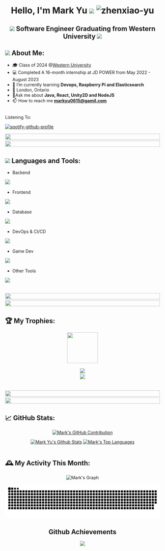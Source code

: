 <h1 align="center">
  Hello, I'm Mark Yu
  <img src="https://media.giphy.com/media/hvRJCLFzcasrR4ia7z/giphy.gif" width="28">
  <img src="https://komarev.com/ghpvc/?username=zhenxiao-yu&label=My%20Profile%20Views&color=0e75b6&style=flat" alt="zhenxiao-yu" /> 
</h1>


<h2 align="center">
 <img src="https://media.giphy.com/media/v1.Y2lkPTc5MGI3NjExbjN3ZjMyYng1ZTVudWhsZWlkY294YXVnb2F4eXlma2p6emNpejJpOSZlcD12MV9pbnRlcm5hbF9naWZfYnlfaWQmY3Q9cw/St36ELCghkgvrxTXoG/giphy.gif" width="50">
Software Engineer Graduating from Western University  
  <img src="https://media2.giphy.com/media/kz6JwjqYxXKSNdjxHb/giphy.gif?cid=6c09b952si9z3tntpm1mha7yb34bqzd2v70pv7f2ezb3nvy1&ep=v1_internal_gif_by_id&rid=giphy.gif&ct=s" width="50">
</h2>

<h2 align="left"><img src="https://media.tenor.com/Wg9fW_XEft0AAAAM/pout-christian-bale.gif" width="28"> About Me:</h2>

- :mortar_board: Class of 2024 @[Western University][uwo]
- 💻 Completed A 16-month internship at JD POWER from May 2022 - August 2023
- 🌱 I’m currently learning **Devops, Raspberry Pi and Elasticsearch**
- :pushpin: London, Ontario
- 🚀Ask me about **Java, React, Unity2D and NodeJS**
- 📫 How to reach me **markyu0615@gamil.com**

<br>
Listening To: 

[![spotify-github-profile](https://spotify-github-profile.vercel.app/api/view?uid=317xma3mkahx2sgwksrv72bvlywm&cover_image=false&theme=natemoo-re&show_offline=false&background_color=121212&interchange=true&bar_color=53b14f&bar_color_cover=false)](https://github.com/kittinan/spotify-github-profile)


<img src="https://i.imgur.com/dBaSKWF.gif" height="20" width="100%">
<img src="https://i.imgur.com/dBaSKWF.gif" height="20" width="100%">
<h2 align="left"><img src = "https://media2.giphy.com/media/QssGEmpkyEOhBCb7e1/giphy.gif?cid=ecf05e47a0n3gi1bfqntqmob8g9aid1oyj2wr3ds3mg700bl&rid=giphy.gif" width = 18> 
Languages and Tools: 
</h2>

- Backend
<p align="left">
  <a href="https://skillicons.dev">
    <img src="https://skillicons.dev/icons?i=express,java,nodejs,py,spring,fastapi,nestjs,kafka,solidity" />
  </a>
</p>

- Frontend
<p align="left">
  <a href="https://skillicons.dev">
    <img src="https://skillicons.dev/icons?i=ts,js,react,nextjs,redux,tailwind,materialui,vite,bootstrap,yarn,npm,jquery,css,html,vue,sass,vuetify" />
  </a>
</p>

- Database
<p align="left">
  <a href="https://skillicons.dev">
    <img src="https://skillicons.dev/icons?i=mongodb,mysql,cassandra,redis,dynamodb" />
  </a>
</p>

- DevOps & CI/CD
<p align="left">
  <a href="https://skillicons.dev">
    <img src="https://skillicons.dev/icons?i=docker,vercel,gitlab,gcp,firebase,heroku,kubernetes,jenkins,nginx,netlify,githubactions" />
  </a>
</p>

- Game Dev
<p align="left">
  <a href="https://skillicons.dev">
    <img src="https://skillicons.dev/icons?i=unity,unreal,blender,cpp,cs" />
  </a>
</p>

- Other Tools
<p align="left">
  <a href="https://skillicons.dev">
    <img src="https://skillicons.dev/icons?i=git,github,grafana,arch,figma,tensorflow,webstorm,ubuntu,xd,idea,md,regex,vscode,bash,postman,linux" />
  </a>
</p>

<br/>

<img src="https://i.imgur.com/dBaSKWF.gif" height="20" width="100%">
<img src="https://i.imgur.com/dBaSKWF.gif" height="20" width="100%">

<h2 align="left">🏆 My Trophies: </h2>

<p align="center">
<img src="https://media.giphy.com/media/v1.Y2lkPTc5MGI3NjExMjYxeWVhOHRlbDJ4eTZuYTBramdwY2pwd3Azd2F3b2RweHUzb2wzOSZlcD12MV9pbnRlcm5hbF9naWZfYnlfaWQmY3Q9cw/Exc9GvjitUCPczepZe/giphy.gif"  width="100px" height="100px"></p>			
<div align="center"><img src="https://github-profile-trophy.vercel.app/?username=zhenxiao-yu&theme=matrix&no-bg=true&no-frame=true&row=1&column=4&title=MultiLanguage,Commits,PullRequest,Reviews"> </div>
<div align="center">
<img src="https://github-profile-trophy.vercel.app/?username=zhenxiao-yu&theme=matrix&no-bg=true&no-frame=true&row=1&column=4&title=Repositories,Organizations,Stars,Followers">
 </div>
 <br><br>
<img src="https://i.imgur.com/dBaSKWF.gif" height="20" width="100%">
<img src="https://i.imgur.com/dBaSKWF.gif" height="20" width="100%">

<h2 align="left">📈 GitHub Stats:</h2>
<div align="center">

<p align="center">
  <a href="https://github.com/alsiam">
    <img src="https://github-profile-summary-cards.vercel.app/api/cards/profile-details?username=zhenxiao-yu&theme=radical" alt="Mark's GitHub Contribution"/>
  </a>
</p>

<a> 
    <a href="https://github.com/alsiam"><img alt="Mark Yu's Github Stats" src="https://denvercoder1-github-readme-stats.vercel.app/api?username=zhenxiao-yu&show_icons=true&count_private=true&theme=react&border_color=7F3FBF&bg_color=0D1117&title_color=F85D7F&icon_color=F8D866" height="192px" width="49.5%"/></a>
  <a href="https://github.com/alsiam"><img alt="Mark's Top Languages" src="https://denvercoder1-github-readme-stats.vercel.app/api/top-langs/?username=zhenxiao-yu&langs_count=8&layout=compact&theme=react&border_color=7F3FBF&bg_color=0D1117&title_color=F85D7F&icon_color=F8D866" height="192px" width="49.5%"/></a>
  <br/>
</a>

<br>
<h2 align="left">🕰️ My Activity This Month:</h2>

![Mark's Graph](https://github-readme-activity-graph.vercel.app/graph?username=zhenxiao-yu&custom_title=Mark's%20GitHub%20Activity%20Graph&bg_color=0D1117&color=7F3FBF&line=7F3FBF&point=7F3FBF&area_color=FFFFFF&title_color=FFFFFF&area=true)

<p align="center">
  <img  src="https://raw.githubusercontent.com/Elanza-48/Elanza-48/main/resources/img/github-contribution-grid-snake.svg"
    alt="example" />
</p>

## Github Achievements  
![](https://github-profile-trophy.vercel.app/?username=zhenxiao-yu&theme=tokyonight&no-frame=false&no-bg=false&margin-w=4)


</div>




[uwo]: https://www.uwo.ca/
